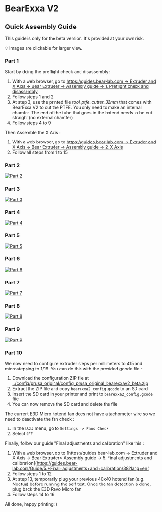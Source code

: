 # BearExxa V2

## Quick Assembly Guide

This guide is only for the beta version. It's provided at your own risk.

💡 Images are clickable for larger view.

### Part 1
Start by doing the preflight check and disassembly :
  1. With a web browser, go to [https://guides.bear-lab.com -> Extruder and X Axis -> Bear Extruder -> Assembly guide -> 1. Preflight check and disassembly](https://guides.bear-lab.com/Guide/1.+Preflight+check+and+disassembly/34?lang=en)
  1. Follow steps 1 and 2
  1. At step 3, use the printed file *tool_ptfe_cutter_32mm* that comes with BearExxa V2 to cut the PTFE. You only need to make an internal chamfer. The end of the tube that goes in the hotend needs to be cut straight (no external chamfer)
  1. Follow steps 4 to 9

Then Assemble the X Axis :
  1. With a web browser, go to [https://guides.bear-lab.com -> Extruder and X Axis -> Bear Extruder -> Assembly guide -> 2. X Axis](https://guides.bear-lab.com/Guide/2.+X+axis/39?lang=en)
  1. Follow all steps from 1 to 15

### Part 2
[![Part 2](images/quick_assembly_02.jpg)](images/quick_assembly_02.jpg?raw=true)

### Part 3
[![Part 3](images/quick_assembly_03.jpg)](images/quick_assembly_03.jpg?raw=true)

### Part 4
[![Part 4](images/quick_assembly_04.jpg)](images/quick_assembly_04.jpg?raw=true)

### Part 5
[![Part 5](images/quick_assembly_05.jpg)](images/quick_assembly_05.jpg?raw=true)

### Part 6
[![Part 6](images/quick_assembly_06.jpg)](images/quick_assembly_06.jpg?raw=true)

### Part 7
[![Part 7](images/quick_assembly_07.jpg)](images/quick_assembly_07.jpg?raw=true)

### Part 8
[![Part 8](images/quick_assembly_08.jpg)](images/quick_assembly_08.jpg?raw=true)

### Part 9
[![Part 9](images/quick_assembly_09.jpg)](images/quick_assembly_09.jpg?raw=true)

### Part 10
We now need to configure extruder steps per millimeters to 415 and microstepping to 1/16. You can do this with the provided gcode file :
  1. Download the configuration ZIP file at [../config/prusa_original/config_prusa_original_bearexxav2_beta.zip](../config/prusa_original/config_prusa_original_bearexxav2_beta.zip)
  1. Extract the ZIP file and copy `bearexxa2_config.gcode` to an SD card
  1. Insert the SD card in your printer and print to `bearexxa2_config.gcode` file
  1. You can now remove the SD card and delete the file

The current E3D Micro hotend fan does not have a tachometer wire so we need to deactivate the fan check :
  1. In the LCD menu, go to `Settings -> Fans Check`
  1. Select `OFF`

Finally, follow our guide "Final adjustments and calibration" like this :
  1. With a web browser, go to [https://guides.bear-lab.com -> Extruder and X Axis -> Bear Extruder> Assembly guide -> 5. Final adjustments and calibration](https://guides.bear-lab.com/Guide/5.+Final+adjustments+and+calibration/38?lang=en(
  1. Follow steps 1 to 12
  1. At step 13, temporarily plug your previous 40x40 hotend fan (e.g. Noctua) before running the self test. Once the fan detection is done, plug back the E3D Revo Micro fan
  1. Follow steps 14 to 16

All done, happy printing :)
